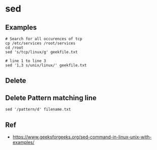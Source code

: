 # sed 

## Examples 

```
# Search for all occurences of tcp 
cp /etc/services /root/services 
cd /root 
sed 's/tcp/linux/g' geekfile.txt

# line 1 to line 3 
sed '1,3 s/unix/linux/' geekfile.txt

```

## Delete 



## Delete Pattern matching line 

```
sed '/pattern/d' filename.txt
```


## Ref

  * https://www.geeksforgeeks.org/sed-command-in-linux-unix-with-examples/
